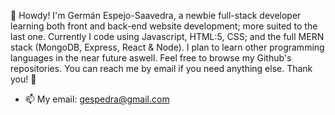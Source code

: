 👋 Howdy! I'm Germán Espejo-Saavedra, a newbie full-stack developer learning both front and back-end website development; more suited to the last one.
Currently I code using Javascript, HTML:5, CSS; and the full MERN stack (MongoDB, Express, React & Node).
I plan to learn other programming languages in the near future aswell.
Feel free to browse my Github's repositories. You can reach me by email if you need anything else.
Thank you! 👀

- 📫 My email: gespedra@gmail.com

<!---
germanespejo/germanespejo is a ✨ special ✨ repository because its `README.md` (this file) appears on your GitHub profile.
You can click the Preview link to take a look at your changes.
--->
